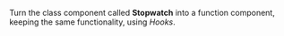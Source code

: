 Turn the class component called __Stopwatch__ into a function component, keeping the same functionality, using _Hooks_.
